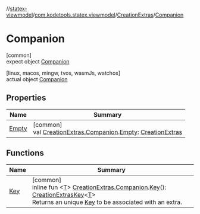 //[statex-viewmodel](../../../../index.md)/[com.kodetools.statex.viewmodel](../../index.md)/[CreationExtras](../index.md)/[Companion](index.md)

# Companion

[common]\
expect object [Companion](index.md)

[linux, macos, mingw, tvos, wasmJs, watchos]\
actual object [Companion](index.md)

## Properties

| Name | Summary |
|---|---|
| [Empty](../../-empty.md) | [common]<br>val [CreationExtras.Companion](index.md).[Empty](../../-empty.md): [CreationExtras](../index.md) |

## Functions

| Name | Summary |
|---|---|
| [Key](../../-key.md) | [common]<br>inline fun &lt;[T](../../-key.md)&gt; [CreationExtras.Companion](index.md).[Key](../../-key.md)(): [CreationExtrasKey](../../-creation-extras-key/index.md)&lt;[T](../../-key.md)&gt;<br>Returns an unique [Key](../../-key.md) to be associated with an extra. |
